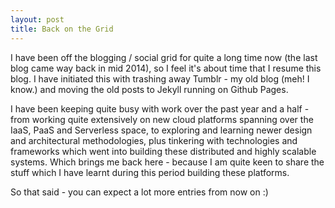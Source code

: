 ```yaml
---
layout: post
title: Back on the Grid
---
```


I have been off the blogging / social grid for quite a long time now (the last blog came way back in mid 2014), so I feel it's about time that I resume this blog. I have initiated this with trashing away Tumblr - my old blog (meh! I know.) and moving the old posts to Jekyll running on Github Pages.

I have been keeping quite busy with work over the past year and a half - from working quite extensively on new cloud platforms spanning over the IaaS, PaaS and Serverless space, to exploring and learning newer design and architectural methodologies, plus tinkering with technologies and frameworks which went into building these distributed and highly scalable systems. Which brings me back here - because I am quite keen to share the stuff which I have learnt during this period building these platforms.

So that said - you can expect a lot more entries from now on :)
